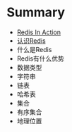 # Summary

* [Redis In Action](README.md)
* [认识Redis](ru-men.md)
* 什么是Redis
* Redis有什么优势
* 数据类型
* 字符串
* 链表
* 哈希表
* 集合
* 有序集合
* 地理位置

